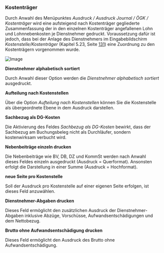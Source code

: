 ### Kostenträger

Durch Anwahl des Menüpunktes *Ausdruck / Ausdruck Journal / ÖGK / Kostenträger* wird eine aufsteigend nach Kostenträger gegliederte Zusammenfassung der in den einzelnen Kostenträger angefallenen Lohn und Lohnnebenkosten je Dienstnehmer gedruckt. Voraussetzung dafür ist jedoch, dass bei der Anlage des Dienstnehmers im Eingabebildschirm *Kostenstelle/Kostenträger* (Kapitel 5.23, Seite [131](#kostenstellekostenträger)) eine Zuordnung zu den Kostenträgern vorgenommen wurde.

![Image](<img/image228.png>)

**Dienstnehmer alphabetisch sortiert**

Durch Anwahl dieser Option werden die *Dienstnehmer alphabetisch sortiert* ausgedruckt.

**Aufteilung nach Kostenstellen**

Über die Option *Aufteilung nach Kostenstellen* können Sie die Kostenstelle als übergeordnete Ebene in dem Ausdruck darstellen.

**Sachbezug als DG-Kosten**

Die Aktivierung des Feldes *Sachbezug als DG-Kosten* bewirkt, dass der Sachbezug am Buchungsbeleg nicht als Durchläufer, sondern kostenwirksam verbucht wird.

**Nebenbeiträge einzeln drucken**

Die Nebenbeiträge wie BV, DB, DZ und KommSt werden nach Anwahl dieses Feldes einzeln ausgedruckt (Ausdruck = Querformat). Ansonsten erfolgt die Darstellung in einer Summe (Ausdruck = Hochformat).

**neue Seite pro Kostenstelle**

Soll der Ausdruck pro Kostenstelle auf einer eigenen Seite erfolgen, ist dieses Feld anzuwählen.

**Dienstnehmer-Abgaben drucken**

Dieses Feld ermöglicht den zusätzlichen Ausdruck der Dienstnehmer-Abgaben inklusive Abzüge, Vorschüsse, Aufwandsentschädigungen und dem Nettobezug.

**Brutto ohne Aufwandsentschädigung drucken**

Dieses Feld ermöglicht den Ausdruck des Brutto ohne Aufwandsentschädigung.
